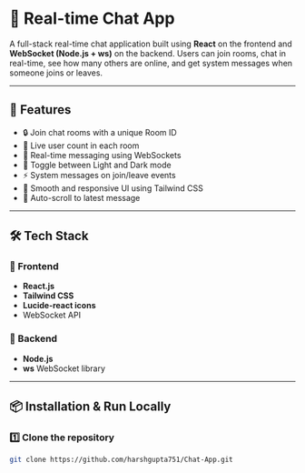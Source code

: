 # 💬 Real-time Chat App

A full-stack real-time chat application built using **React** on the frontend and **WebSocket (Node.js + ws)** on the backend. Users can join rooms, chat in real-time, see how many others are online, and get system messages when someone joins or leaves.

---

## 🚀 Features

- 🔒 Join chat rooms with a unique Room ID
- 👤 Live user count in each room
- 💬 Real-time messaging using WebSockets
- 🌙 Toggle between Light and Dark mode
- ⚡ System messages on join/leave events
- 🎨 Smooth and responsive UI using Tailwind CSS
- 📜 Auto-scroll to latest message

---

## 🛠️ Tech Stack

### 🧠 Frontend
- **React.js**
- **Tailwind CSS**
- **Lucide-react icons**
- WebSocket API

### 🔌 Backend
- **Node.js**
- **ws** WebSocket library

---

## 📦 Installation & Run Locally

### 1️⃣ Clone the repository
```bash
git clone https://github.com/harshgupta751/Chat-App.git
